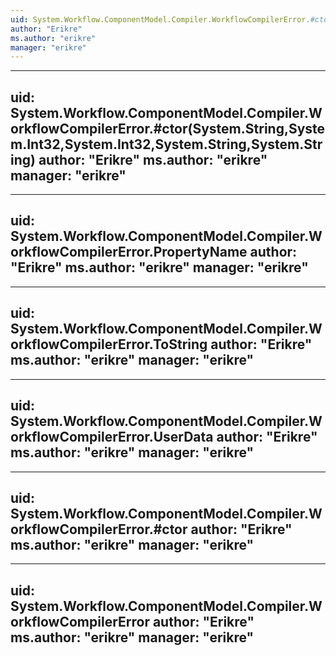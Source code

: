 ```yaml
---
uid: System.Workflow.ComponentModel.Compiler.WorkflowCompilerError.#ctor(System.String,System.Workflow.ComponentModel.Serialization.WorkflowMarkupSerializationException)
author: "Erikre"
ms.author: "erikre"
manager: "erikre"
---
```


---
uid: System.Workflow.ComponentModel.Compiler.WorkflowCompilerError.#ctor(System.String,System.Int32,System.Int32,System.String,System.String)
author: "Erikre"
ms.author: "erikre"
manager: "erikre"
---

---
uid: System.Workflow.ComponentModel.Compiler.WorkflowCompilerError.PropertyName
author: "Erikre"
ms.author: "erikre"
manager: "erikre"
---

---
uid: System.Workflow.ComponentModel.Compiler.WorkflowCompilerError.ToString
author: "Erikre"
ms.author: "erikre"
manager: "erikre"
---

---
uid: System.Workflow.ComponentModel.Compiler.WorkflowCompilerError.UserData
author: "Erikre"
ms.author: "erikre"
manager: "erikre"
---

---
uid: System.Workflow.ComponentModel.Compiler.WorkflowCompilerError.#ctor
author: "Erikre"
ms.author: "erikre"
manager: "erikre"
---

---
uid: System.Workflow.ComponentModel.Compiler.WorkflowCompilerError
author: "Erikre"
ms.author: "erikre"
manager: "erikre"
---
